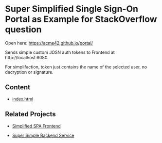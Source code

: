 # Super Simplified Single Sign-On Portal as Example for StackOverflow question

Open here: https://acme42.github.io/portal/

Sends simple custom JOSN auth tokens to Frontend at http://localhost:8080.

For simplifaction, token just contains the name of the selected user, no decryption or signature. 

## Content 

- [index.html](index.html)

## Related Projects

- [Simplified SPA Frontend](https://github.com/acme42/frontend)

- [Super Simple Backend Service](https://github.com/acme42/backend)
